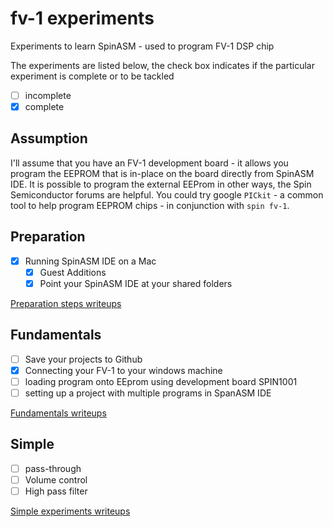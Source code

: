 # fv-1 experiments

Experiments to learn SpinASM - used to program FV-1 DSP chip

The experiments are listed below, the check box indicates if the particular experiment is complete or to be tackled

- [ ] incomplete
- [x] complete

## Assumption

I'll assume that you have an FV-1 development board - it allows you program the EEPROM that is in-place on the board directly from SpinASM IDE. It is possible to program the external EEProm in other ways, the Spin Semiconductor forums are helpful. You could try google `PICkit` - a common tool to help program EEPROM chips - in conjunction with `spin fv-1`.

## Preparation

- [x] Running SpinASM IDE on a Mac
  - [x] Guest Additions
  - [x] Point your SpinASM IDE at your shared folders

[Preparation steps writeups](./preparation/readme.md)

## Fundamentals

- [ ] Save your projects to Github
- [x] Connecting your FV-1 to your windows machine
- [ ] loading program onto EEprom using development board SPIN1001
- [ ] setting up a project with multiple programs in SpanASM IDE

[Fundamentals writeups](./fundamentals/readme.md)

## Simple

- [ ] pass-through
- [ ] Volume control
- [ ] High pass filter

[Simple experiments writeups](simple/readme.md)